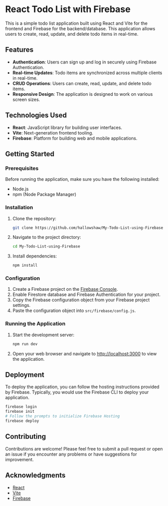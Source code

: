 # React Todo List with Firebase

This is a simple todo list application built using React and Vite for the frontend and Firebase for the backend/database. This application allows users to create, read, update, and delete todo items in real-time.

## Features

- **Authentication**: Users can sign up and log in securely using Firebase Authentication.
- **Real-time Updates**: Todo items are synchronized across multiple clients in real-time.
- **CRUD Operations**: Users can create, read, update, and delete todo items.
- **Responsive Design**: The application is designed to work on various screen sizes.

## Technologies Used

- **React**: JavaScript library for building user interfaces.
- **Vite**: Next-generation frontend tooling.
- **Firebase**: Platform for building web and mobile applications.

## Getting Started

### Prerequisites

Before running the application, make sure you have the following installed:

- Node.js
- npm (Node Package Manager)

### Installation

1. Clone the repository:

   ```bash
   git clone https://github.com/hallowshaw/My-Todo-List-using-Firebase.git
   ```

2. Navigate to the project directory:

   ```bash
   cd My-Todo-List-using-Firebase
   ```

3. Install dependencies:

   ```bash
   npm install
   ```

### Configuration

1. Create a Firebase project on the [Firebase Console](https://console.firebase.google.com/).
2. Enable Firestore database and Firebase Authentication for your project.
3. Copy the Firebase configuration object from your Firebase project settings.
4. Paste the configuration object into `src/firebase/config.js`.

### Running the Application

1. Start the development server:

   ```bash
   npm run dev
   ```

2. Open your web browser and navigate to [http://localhost:3000](http://localhost:3000) to view the application.

## Deployment

To deploy the application, you can follow the hosting instructions provided by Firebase. Typically, you would use the Firebase CLI to deploy your application.

```bash
firebase login
firebase init
# Follow the prompts to initialize Firebase Hosting
firebase deploy
```

## Contributing

Contributions are welcome! Please feel free to submit a pull request or open an issue if you encounter any problems or have suggestions for improvement.


## Acknowledgments

- [React](https://reactjs.org/)
- [Vite](https://vitejs.dev/)
- [Firebase](https://firebase.google.com/)
